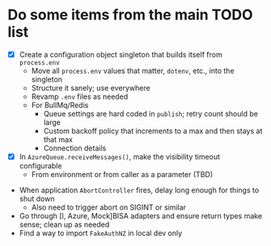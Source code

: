 # Do some items from the main TODO list

-  [x] Create a configuration object singleton that builds itself from `process.env`
   -  Move all `process.env` values that matter, `dotenv`, etc., into the singleton
   -  Structure it sanely; use everywhere
   -  Revamp `.env` files as needed
   -  For BullMq/Redis
      -  Queue settings are hard coded in `publish`; retry count should be large
      -  Custom backoff policy that increments to a max and then stays at that max
      -  Connection details
-  [x] In `AzureQueue.receiveMessages()`, make the visibility timeout configurable
   -  From environment or from caller as a parameter (TBD)
-  When application `AbortController` fires, delay long enough for things to shut down
   -  Also need to trigger abort on SIGINT or similar
-  Go through [I, Azure, Mock]BISA adapters and ensure return types make sense; clean up as needed
-  Find a way to import `FakeAuthNZ` in local dev only
